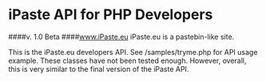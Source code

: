 iPaste API for PHP Developers
==============
####v. 1.0 Beta
####www.iPaste.eu
iPaste.eu is a pastebin-like site. 

This is the iPaste.eu developers API. See /samples/tryme.php for API usage example.
These classes have not been tested enough. However, overall, this is very similar to the final version of the iPaste API.


